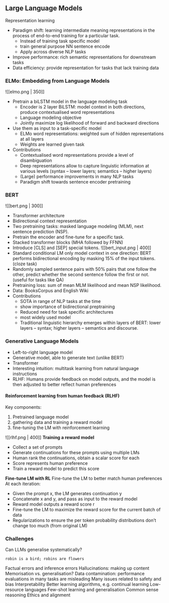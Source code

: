 ## Large Language Models

Representation learning
- Paradigm shift: learning intermediate meaning representations in the process of end-to-end training for a particular task.
	- Instead of training task specific model
	- train general purpose NN sentence encode
	- Apply across diverse NLP tasks
- Improve performance: rich semantic representations for downstream tasks
- Data efficiency: provide representation for tasks that lack training data
### ELMo: Embedding from Language Models
![[elmo.png | 350]]
- Pretrain a biLSTM model in the language modeling task
	- Encoder is 2 layer BiLSTM: model context in both directions, produce contextualised word representations
	- Language modeling objective
	- Jointly maximize log likelihood of forward and backward directions
- Use them as input to a task-specific model
	- ELMo word representations: weighted sum of hidden representations at all layers
	- Weights are learned given task
- Contributions
	- Contextualised word representations provide a level of disambiguation
	- Deep representations allow to capture linguistic information at various levels (syntax – lower layers; semantics – higher layers)
	- (Large) performance improvements in many NLP tasks
	- Paradigm shift towards sentence encoder pretraining

### BERT
![[bert.png | 300]]
- Transformer architecture
- Bidirectional context representation
- Two pretraining tasks: masked language modeling (MLM), next sentence prediction (NSP).
- Pretrain the encoder and fine-tune for a specific task.
- Stacked transformer blocks (MHA followed by FFNN)
- Introduce [CLS] and [SEP] special tokens.
![[bert_input.png | 400]]
- Standard conditional LM only model context in one direction: BERT performs bidirectional encoding by masking 15% of the input tokens. (cloze task)
- Randomly sampled sentence pairs with 50% pairs that one follow the other, predict whether the second sentence follow the first or not. (useful for tasks like QA)
- Pretraining loss: sum of mean MLM likelihood and mean NSP likelihood.
- Data: BooksCorpus  and English Wiki
- Contributions
	- SOTA in range of NLP tasks at the time
	- show importance of bidirectional preptraining
	- Reduced need for task specific architectures
	- most widely used model
	- Traditional linguistic hierarchy emerges within layers of BERT: lower layers – syntax; higher layers – semantics and discourse.

### Generative Language Models

- Left-to-right language model
- Generative model, able to generate text (unlike BERT)
- Transformer
- Interesting intuition: multitask learning from natural language instructions
- RLHF: Humans provide feedback on model outputs, and the model is then adjusted to better reflect human preferences

#### Reinforcement learning from human feedback (RLHF)
Key components:
1. Pretrained language model
2. gathering data and training a reward model
3. fine-tuning the LM with reinforcement learning

![[rlhf.png | 400]]
**Training a reward model**
- Collect a set of prompts
- Generate continuations for these prompts using multiple LMs
- Human rank the continuations, obtain a scalar score for each
- Score represents human preference
- Train a reward model to predict this score

**Fine-tune LM with RL**
Fine-tune the LM to better match human preferences
At each iteration:
- Given the prompt x, the LM generates continuation y
- Concatenate x and y, and pass as input to the reward model
- Reward model outputs a reward score r
- Fine-tune the LM to maximize the reward score for the current batch of data
- Regularizations to ensure the per token probability distributions don’t change too much (from original LM)

### Challenges

Can LLMs generalise systematically?
```
robin is a bird; robins are flowers
```
Factual errors and inference errors
Hallucinations: making up content
Memorisation vs. generalisation?
Data contamination: performance evaluations in many tasks are misleading
Many issues related to safety and bias
Interpretability
Better learning algorithms, e.g. continual learning
Low-resource languages
Few-shot learning and generalisation
Common sense reasoning
Ethics and alignment